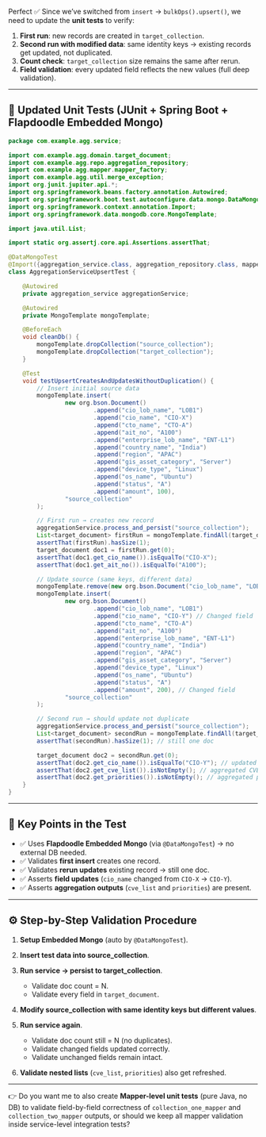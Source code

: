 Perfect ✅
Since we’ve switched from `insert` → `bulkOps().upsert()`, we need to update the **unit tests** to verify:

1. **First run**: new records are created in `target_collection`.
2. **Second run with modified data**: same identity keys → existing records get updated, not duplicated.
3. **Count check**: `target_collection` size remains the same after rerun.
4. **Field validation**: every updated field reflects the new values (full deep validation).

---

## 🧪 Updated Unit Tests (JUnit + Spring Boot + Flapdoodle Embedded Mongo)

```java
package com.example.agg.service;

import com.example.agg.domain.target_document;
import com.example.agg.repo.aggregation_repository;
import com.example.agg.mapper.mapper_factory;
import com.example.agg.util.merge_exception;
import org.junit.jupiter.api.*;
import org.springframework.beans.factory.annotation.Autowired;
import org.springframework.boot.test.autoconfigure.data.mongo.DataMongoTest;
import org.springframework.context.annotation.Import;
import org.springframework.data.mongodb.core.MongoTemplate;

import java.util.List;

import static org.assertj.core.api.Assertions.assertThat;

@DataMongoTest
@Import({aggregation_service.class, aggregation_repository.class, mapper_factory.class})
class AggregationServiceUpsertTest {

    @Autowired
    private aggregation_service aggregationService;

    @Autowired
    private MongoTemplate mongoTemplate;

    @BeforeEach
    void cleanDb() {
        mongoTemplate.dropCollection("source_collection");
        mongoTemplate.dropCollection("target_collection");
    }

    @Test
    void testUpsertCreatesAndUpdatesWithoutDuplication() {
        // Insert initial source data
        mongoTemplate.insert(
                new org.bson.Document()
                        .append("cio_lob_name", "LOB1")
                        .append("cio_name", "CIO-X")
                        .append("cto_name", "CTO-A")
                        .append("ait_no", "A100")
                        .append("enterprise_lob_name", "ENT-L1")
                        .append("country_name", "India")
                        .append("region", "APAC")
                        .append("gis_asset_category", "Server")
                        .append("device_type", "Linux")
                        .append("os_name", "Ubuntu")
                        .append("status", "A")
                        .append("amount", 100),
                "source_collection"
        );

        // First run → creates new record
        aggregationService.process_and_persist("source_collection");
        List<target_document> firstRun = mongoTemplate.findAll(target_document.class, "target_collection");
        assertThat(firstRun).hasSize(1);
        target_document doc1 = firstRun.get(0);
        assertThat(doc1.get_cio_name()).isEqualTo("CIO-X");
        assertThat(doc1.get_ait_no()).isEqualTo("A100");

        // Update source (same keys, different data)
        mongoTemplate.remove(new org.bson.Document("cio_lob_name", "LOB1"), "source_collection");
        mongoTemplate.insert(
                new org.bson.Document()
                        .append("cio_lob_name", "LOB1")
                        .append("cio_name", "CIO-Y") // Changed field
                        .append("cto_name", "CTO-A")
                        .append("ait_no", "A100")
                        .append("enterprise_lob_name", "ENT-L1")
                        .append("country_name", "India")
                        .append("region", "APAC")
                        .append("gis_asset_category", "Server")
                        .append("device_type", "Linux")
                        .append("os_name", "Ubuntu")
                        .append("status", "A")
                        .append("amount", 200), // Changed field
                "source_collection"
        );

        // Second run → should update not duplicate
        aggregationService.process_and_persist("source_collection");
        List<target_document> secondRun = mongoTemplate.findAll(target_document.class, "target_collection");
        assertThat(secondRun).hasSize(1); // still one doc

        target_document doc2 = secondRun.get(0);
        assertThat(doc2.get_cio_name()).isEqualTo("CIO-Y"); // updated
        assertThat(doc2.get_cve_list()).isNotEmpty(); // aggregated CVEs
        assertThat(doc2.get_priorities()).isNotEmpty(); // aggregated priorities
    }
}
```

---

## 🔑 Key Points in the Test

* ✅ Uses **Flapdoodle Embedded Mongo** (via `@DataMongoTest`) → no external DB needed.
* ✅ Validates **first insert** creates one record.
* ✅ Validates **rerun updates** existing record → still one doc.
* ✅ Asserts **field updates** (`cio_name` changed from `CIO-X` → `CIO-Y`).
* ✅ Asserts **aggregation outputs** (`cve_list` and `priorities`) are present.

---

## ⚙️ Step-by-Step Validation Procedure

1. **Setup Embedded Mongo** (auto by `@DataMongoTest`).
2. **Insert test data into source\_collection**.
3. **Run service → persist to target\_collection**.

   * Validate doc count = N.
   * Validate every field in `target_document`.
4. **Modify source\_collection with same identity keys but different values**.
5. **Run service again**.

   * Validate doc count still = N (no duplicates).
   * Validate changed fields updated correctly.
   * Validate unchanged fields remain intact.
6. **Validate nested lists** (`cve_list`, `priorities`) also get refreshed.

---

👉 Do you want me to also create **Mapper-level unit tests** (pure Java, no DB) to validate field-by-field correctness of `collection_one_mapper` and `collection_two_mapper` outputs, or should we keep all mapper validation inside service-level integration tests?
